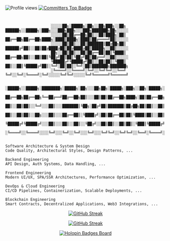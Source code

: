 <p align="left">
  <img src="https://komarev.com/ghpvc/?username=ctvnjhnrmmlp&label=Profile%20views&color=1e90ff&style=flat" alt="Profile views" />
  <a href="https://user-badge.committers.top/philippines/ctvnjhnrmmlp">
    <img src="https://user-badge.committers.top/philippines/ctvnjhnrmmlp.svg" alt="Committers Top Badge" />
  </a>
</p>

```


                    ░░░░░██╗░█████╗░██╗░░██╗███╗░░██╗  ██████╗░░█████╗░███╗░░░███╗███╗░░░███╗███████╗██╗░░░░░
                    ░░░░░██║██╔══██╗██║░░██║████╗░██║  ██╔══██╗██╔══██╗████╗░████║████╗░████║██╔════╝██║░░░░░
                    ░░░░░██║██║░░██║███████║██╔██╗██║  ██████╔╝██║░░██║██╔████╔██║██╔████╔██║█████╗░░██║░░░░░
                    ██╗░░██║██║░░██║██╔══██║██║╚████║  ██╔══██╗██║░░██║██║╚██╔╝██║██║╚██╔╝██║██╔══╝░░██║░░░░░
                    ╚█████╔╝╚█████╔╝██║░░██║██║░╚███║  ██║░░██║╚█████╔╝██║░╚═╝░██║██║░╚═╝░██║███████╗███████╗
                    ░╚════╝░░╚════╝░╚═╝░░╚═╝╚═╝░░╚══╝  ╚═╝░░╚═╝░╚════╝░╚═╝░░░░░╚═╝╚═╝░░░░░╚═╝╚══════╝╚══════╝
                              
                              ░█████╗░░█████╗░████████╗░█████╗░██╗░░░██╗██╗░█████╗░███╗░░██╗░█████╗░
                              ██╔══██╗██╔══██╗╚══██╔══╝██╔══██╗██║░░░██║██║██╔══██╗████╗░██║██╔══██╗
                              ██║░░██║██║░░╚═╝░░░██║░░░███████║╚██╗░██╔╝██║███████║██╔██╗██║██║░░██║
                              ██║░░██║██║░░██╗░░░██║░░░██╔══██║░╚████╔╝░██║██╔══██║██║╚████║██║░░██║
                              ╚█████╔╝╚█████╔╝░░░██║░░░██║░░██║░░╚██╔╝░░██║██║░░██║██║░╚███║╚█████╔╝
                              ░╚════╝░░╚════╝░░░░╚═╝░░░╚═╝░░╚═╝░░░╚═╝░░░╚═╝╚═╝░░╚═╝╚═╝░░╚══╝░╚════╝░


Software Architecture & System Design
Code Quality, Architectural Styles, Design Patterns, ...

Backend Engineering
API Design, Auth Systems, Data Handling, ...

Frontend Engineering
Modern UI/UX, SPA/SSR Architectures, Performance Optimization, ...

DevOps & Cloud Engineering
CI/CD Pipelines, Containerization, Scalable Deployments, ...

Blockchain Engineering
Smart Contracts, Decentralized Applications, Web3 Integrations, ...

```

<p align="center">
  <a href="https://git.io/streak-stats">
    <img src="https://streak-stats.demolab.com?user=ctvnjhnrmmlp&theme=github_dark_dimmed&hide_border=true&border_radius=25&date_format=M%20j%5B%2C%20Y%5D&card_width=1100&card_height=250" alt="GitHub Streak" />
  </a>
</p>

<p align="center">
  <a href="https://github-readme-stats.vercel.app">
    <img src="https://github-readme-stats.vercel.app/api/top-langs/?username=ctvnjhnrmmlp&theme=github_dark_dimmed&hide_border=true&border_radius=25&card_width=1100&card_height=250" alt="GitHub Streak" />
  </a>
</p>

<p align="center">
  <a href="https://holopin.io/@ctvnjhnrmmlp">
    <img src="https://holopin.io/api/user/board?user=ctvnjhnrmmlp" alt="Holopin Badges Board" />
  </a>
</p>
